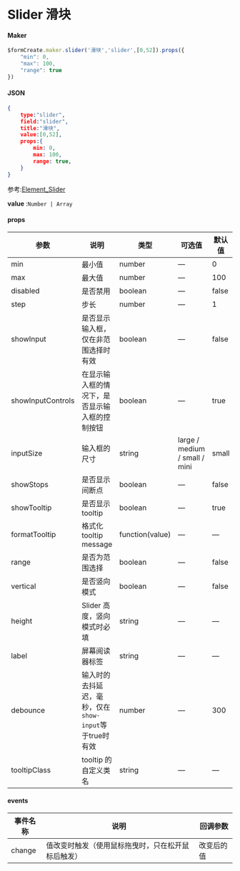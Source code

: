 # Slider 滑块

#### Maker
```js
$formCreate.maker.slider('滑块','slider',[0,52]).props({
    "min": 0,
    "max": 100,
    "range": true
})
```

#### JSON
```json
{
    type:"slider",
    field:"slider",
    title:"滑块",
    value:[0,52],
    props:{
        min: 0,
        max: 100,
        range: true,
    }
}
```


参考:[Element_Slider](http://element-cn.eleme.io/#/zh-CN/component/slider)

**value** :`Number | Array`


#### props

| 参数                | 说明                                                   | 类型            | 可选值                        | 默认值 |
| ------------------- | ------------------------------------------------------ | --------------- | ----------------------------- | ------ |
| min                 | 最小值                                                 | number          | —                             | 0      |
| max                 | 最大值                                                 | number          | —                             | 100    |
| disabled            | 是否禁用                                               | boolean         | —                             | false  |
| step                | 步长                                                   | number          | —                             | 1      |
| showInput          | 是否显示输入框，仅在非范围选择时有效                   | boolean         | —                             | false  |
| showInputControls | 在显示输入框的情况下，是否显示输入框的控制按钮         | boolean         | —                             | true   |
| inputSize          | 输入框的尺寸                                           | string          | large / medium / small / mini | small  |
| showStops          | 是否显示间断点                                         | boolean         | —                             | false  |
| showTooltip        | 是否显示 tooltip                                       | boolean         | —                             | true   |
| formatTooltip      | 格式化 tooltip message                                 | function(value) | —                             | —      |
| range               | 是否为范围选择                                         | boolean         | —                             | false  |
| vertical            | 是否竖向模式                                           | boolean         | —                             | false  |
| height              | Slider 高度，竖向模式时必填                            | string          | —                             | —      |
| label               | 屏幕阅读器标签                                         | string          | —                             | —      |
| debounce            | 输入时的去抖延迟，毫秒，仅在`show-input`等于true时有效 | number          | —                             | 300    |
| tooltipClass       | tooltip 的自定义类名                                   | string          | —                             | —      |

#### events

| 事件名称 | 说明                                               | 回调参数   |
| -------- | -------------------------------------------------- | ---------- |
| change   | 值改变时触发（使用鼠标拖曳时，只在松开鼠标后触发） | 改变后的值 |


